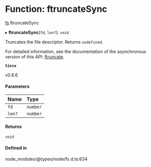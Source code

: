 # Function: ftruncateSync

[fs](../modules/fs.md).ftruncateSync

▸ **ftruncateSync**(`fd`, `len?`): `void`

Truncates the file descriptor. Returns `undefined`.

For detailed information, see the documentation of the asynchronous version of
this API: [ftruncate](fs.ftruncate.md).

**`Since`**

v0.8.6

#### Parameters

| Name | Type |
| :------ | :------ |
| `fd` | `number` |
| `len?` | `number` |

#### Returns

`void`

#### Defined in

node_modules/@types/node/fs.d.ts:634

